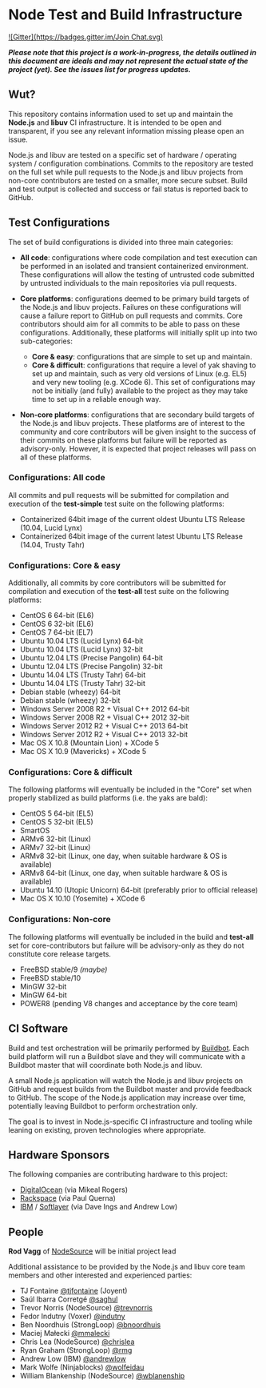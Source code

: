 Node Test and Build Infrastructure
==================================
[![Gitter](https://badges.gitter.im/Join Chat.svg)](https://gitter.im/node-forward/build?utm_source=badge&utm_medium=badge&utm_campaign=pr-badge&utm_content=badge)

***Please note that this project is a work-in-progress, the details outlined in this document are ideals and may not represent the actual state of the project (yet). See the issues list for progress updates.***

Wut?
----

This repository contains information used to set up and maintain the **Node.js** and **libuv** CI infrastructure. It is intended to be open and transparent, if you see any relevant information missing please open an issue.

Node.js and libuv are tested on a specific set of hardware / operating system / configuration combinations. Commits to the repository are tested on the full set while pull requests to the Node.js and libuv projects from non-core contributors are tested on a smaller, more secure subset. Build and test output is collected and success or fail status is reported back to GitHub.

Test Configurations
-------------------

The set of build configurations is divided into three main categories:

* **All code**: configurations where code compilation and test execution can be performed in an isolated and transient containerized environment. These configurations will allow the testing of untrusted code submitted by untrusted individuals to the main repositories via pull requests.

* **Core platforms**: configurations deemed to be primary build targets of the Node.js and libuv projects. Failures on these configurations will cause a failure report to GitHub on pull requests and commits. Core contributors should aim for all commits to be able to pass on these configurations. Additionally, these platforms will initially split up into two sub-categories:

  - **Core & easy**: configurations that are simple to set up and maintain.
  - **Core & difficult**: configurations that require a level of yak shaving to set up and maintain, such as very old versions of Linux (e.g. EL5) and very new tooling (e.g. XCode 6). This set of configurations may not be initially (and fully) available to the project as they may take time to set up in a reliable enough way.

* **Non-core platforms**: configurations that are secondary build targets of the Node.js and libuv projects. These platforms are of interest to the community and core contributors will be given insight to the success of their commits on these platforms but failure will be reported as advisory-only. However, it is expected that project releases will pass on all of these platforms.


### Configurations: All code

All commits and pull requests will be submitted for compilation and execution of the **test-simple** test suite on the following platforms:

  * Containerized 64bit image of the current oldest Ubuntu LTS Release (10.04, Lucid Lynx)
  * Containerized 64bit image of the current latest Ubuntu LTS Release (14.04, Trusty Tahr)

### Configurations: Core & easy

Additionally, all commits by core contributors will be submitted for compilation and execution of the **test-all** test suite on the following platforms:

  * CentOS 6 64-bit (EL6)
  * CentOS 6 32-bit (EL6)
  * CentOS 7 64-bit (EL7)
  * Ubuntu 10.04 LTS (Lucid Lynx) 64-bit
  * Ubuntu 10.04 LTS (Lucid Lynx) 32-bit
  * Ubuntu 12.04 LTS (Precise Pangolin) 64-bit
  * Ubuntu 12.04 LTS (Precise Pangolin) 32-bit
  * Ubuntu 14.04 LTS (Trusty Tahr) 64-bit
  * Ubuntu 14.04 LTS (Trusty Tahr) 32-bit
  * Debian stable (wheezy) 64-bit
  * Debian stable (wheezy) 32-bit
  * Windows Server 2008 R2 + Visual C++ 2012 64-bit
  * Windows Server 2008 R2 + Visual C++ 2012 32-bit
  * Windows Server 2012 R2 + Visual C++ 2013 64-bit
  * Windows Server 2012 R2 + Visual C++ 2013 32-bit
  * Mac OS X 10.8 (Mountain Lion) + XCode 5
  * Mac OS X 10.9 (Mavericks) + XCode 5

### Configurations: Core & difficult

The following platforms will eventually be included in the "Core" set when properly stabilized as build platforms (i.e. the yaks are bald):

  * CentOS 5 64-bit (EL5)
  * CentOS 5 32-bit (EL5)
  * SmartOS
  * ARMv6 32-bit (Linux)
  * ARMv7 32-bit (Linux)
  * ARMv8 32-bit (Linux, one day, when suitable hardware & OS is available)
  * ARMv8 64-bit (Linux, one day, when suitable hardware & OS is available)
  * Ubuntu 14.10 (Utopic Unicorn) 64-bit (preferably prior to official release)
  * Mac OS X 10.10 (Yosemite) + XCode 6

### Configurations: Non-core

The following platforms will eventually be included in the build and **test-all** set for core-contributors but failure will be advisory-only as they do not constitute core release targets.

  * FreeBSD stable/9 *(maybe)*
  * FreeBSD stable/10
  * MinGW 32-bit
  * MinGW 64-bit
  * POWER8 (pending V8 changes and acceptance by the core team)


CI Software
-----------

Build and test orchestration will be primarily performed by [Buildbot](http://buildbot.net/). Each build platform will run a Buildbot slave and they will communicate with a Buildbot master that will coordinate both Node.js and libuv.

A small Node.js application will watch the Node.js and libuv projects on GitHub and request builds from the Buildbot master and provide feedback to GitHub. The scope of the Node.js application may increase over time, potentially leaving Buildbot to perform orchestration only.

The goal is to invest in Node.js-specific CI infrastructure and tooling while leaning on existing, proven technologies where appropriate.


Hardware Sponsors
-----------------

The following companies are contributing hardware to this project:

* [DigitalOcean](http://digitalocean.com/) (via Mikeal Rogers)
* [Rackspace](http://rackspace.com/) (via Paul Querna)
* [IBM](http://www.ibm.com/) / [Softlayer](http://www.softlayer.com/) (via Dave Ings and Andrew Low)


People
------

**Rod Vagg** of [NodeSource](https://nodesource.com) will be initial project lead

Additional assistance to be provided by the Node.js and libuv core team members and other interested and experienced parties:

* TJ Fontaine [@tjfontaine](https://github.com/tjfontaine) (Joyent)
* Saúl Ibarra Corretgé [@saghul](https://github.com/saghul)
* Trevor Norris (NodeSource) [@trevnorris](https://github.com/trevnorris)
* Fedor Indutny (Voxer) [@indutny](https://github.com/indutny)
* Ben Noordhuis (StrongLoop) [@bnoordhuis](https://github.com/bnoordhuis)
* Maciej Małecki [@mmalecki](https://github.com/mmalecki)
* Chris Lea (NodeSource) [@chrislea](https://github.com/chrislea)
* Ryan Graham (StrongLoop) [@rmg](https://github.com/rmg)
* Andrew Low (IBM) [@andrewlow](https://github.com/andrewlow)
* Mark Wolfe (Ninjablocks) [@wolfeidau](https://github.com/wolfeidau)
* William Blankenship (NodeSource) [@wblanenship](https://github.com/wblankenship)
